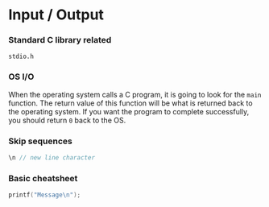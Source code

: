 # Input / Output

### Standard C library related
`stdio.h`

### OS I/O
When the operating system calls a C program, it is going to look for the `main` function. The return value of this function will be what is returned back to the operating system. If you want the program to complete successfully, you should return `0` back to the OS.

### Skip sequences
```c
\n // new line character
```

### Basic cheatsheet
```c
printf("Message\n");
```